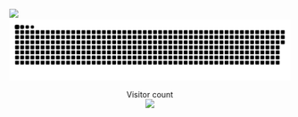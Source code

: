 ![](https://media.tenor.com/GfSX-u7VGM4AAAAC/coding.gif)
<a href=#><img src="contribution.svg"></a>
<p align="center"> 
  Visitor count<br>
  <img src="https://profile-counter.glitch.me/Raghurengu/count.svg" />
</p>
